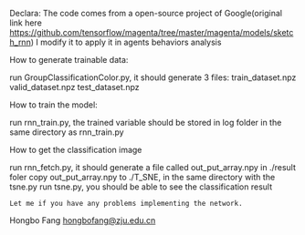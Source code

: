 Declara: The code comes from a open-source project of Google(original link here https://github.com/tensorflow/magenta/tree/master/magenta/models/sketch_rnn)
I modify it to apply it in agents behaviors analysis

How to generate trainable data:

run GroupClassificationColor.py, it should generate 3 files: 
train_dataset.npz
valid_dataset.npz
test_dataset.npz

How to train the model:

run rnn_train.py, the trained variable should be stored in log folder in the same directory as rnn_train.py

How to get the classification image

run rnn_fetch.py, it should generate a file called out_put_array.npy in ./result foler
copy out_put_array.npy to ./T_SNE, in the same directory with the tsne.py
run tsne.py, you should be able to see the classification result


	Let me if you have any problems implementing the network.



Hongbo Fang
hongbofang@zju.edu.cn